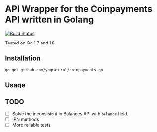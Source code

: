# API Wrapper for the Coinpayments API written in Golang

[![Build Status](https://travis-ci.org/yograterol/coinpayments-go.svg?branch=master)](https://travis-ci.org/yograterol/coinpayments-go)

Tested on Go 1.7 and 1.8.

## Installation

`go get github.com/yograterol/coinpayments-go`

## Usage


## TODO

- [ ] Solve the inconsistent in Balances API with `balance` field.
- [ ] IPN methods
- [ ] More reliable tests

